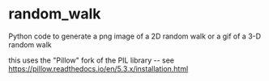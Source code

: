 # random_walk
Python code to generate a png image of a 2D random walk or a gif of a 3-D random walk

this uses the "Pillow" fork of the PIL library -- see https://pillow.readthedocs.io/en/5.3.x/installation.html

